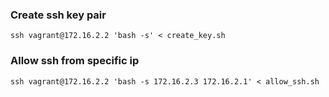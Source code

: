 ### Create ssh key pair
```
ssh vagrant@172.16.2.2 'bash -s' < create_key.sh
```

### Allow ssh from specific ip
```
ssh vagrant@172.16.2.2 'bash -s 172.16.2.3 172.16.2.1' < allow_ssh.sh
```

